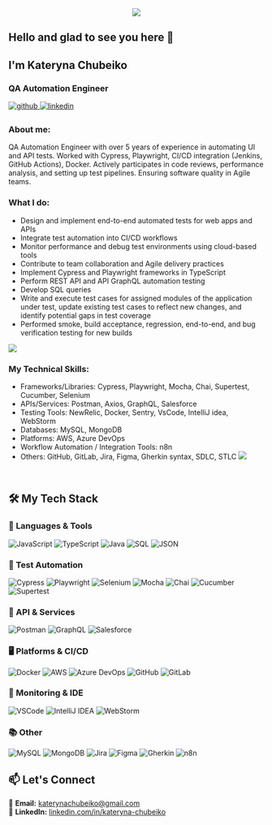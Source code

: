 <p align="center">
  <img src="https://readme-typing-svg.herokuapp.com?font=Fira+Code&size=24&pause=1000&color=F78D28&center=true&vCenter=true&width=1000&lines=Kateryna+Chubeiko;QA+Automation+Engineer;A+team+player+who+can+take+on+new+tasks;prioritize+and+perform+effectively;in+a+fast-paced+environment.&repeat=false"/>
</p>





## Hello and glad to see you here 👋 
## I'm Kateryna Chubeiko



### QA Automation Engineer  
<a href="https://github.com/kateryna104" target="_blank">
<img src=https://img.shields.io/badge/github-%2324292e.svg?&style=for-the-badge&logo=github&logoColor=white alt=github style="margin-bottom: 5px;" />
</a>
<a href="https://linkedin.com/in/kateryna-chubeiko" target="_blank">
<img src=https://img.shields.io/badge/linkedin-%231E77B5.svg?&style=for-the-badge&logo=linkedin&logoColor=white alt=linkedin style="margin-bottom: 5px;" />
</a>  
  



### About me:

QA Automation Engineer with over 5 years of experience in automating UI and API tests.
Worked with Cypress, Playwright, CI/CD integration (Jenkins, GitHub Actions), Docker.
Actively participates in code reviews, performance analysis, and setting up test pipelines. Ensuring software quality in Agile teams.  
  
### What I do:

- Design and implement end-to-end automated tests for web apps and APIs  
- Integrate test automation into CI/CD workflows  
- Monitor performance and debug test environments using cloud-based tools  
- Contribute to team collaboration and Agile delivery practices
- Implement Cypress and Playwright frameworks in TypeScript
- Perform REST API  and API GraphQL automation testing
- Develop SQL queries
- Write and execute test cases for assigned modules of the application under test, update existing test cases to reflect new changes, and identify potential gaps in test coverage
- Performed smoke, build acceptance, regression, end-to-end, and bug verification testing for new builds
  

![](https://rishavanand.github.io/static/images/greetings.gif)


### My Technical Skills:

- Frameworks/Libraries: Cypress, Playwright, Mocha, Chai, Supertest, Cucumber, Selenium 
- APIs/Services: Postman, Axios, GraphQL, Salesforce 
- Testing Tools: NewRelic, Docker, Sentry, VsCode, IntelliJ idea, WebStorm
- Databases: MySQL, MongoDB
- Platforms: AWS, Azure DevOps
- Workflow Automation / Integration Tools: n8n
- Others: GitHub, GitLab, Jira, Figma, Gherkin syntax, SDLC, STLC
![](https://rishavanand.github.io/static/images/greetings.gif)



 

</td></tr></table>  

<br/>  


## 🛠 My Tech Stack


### 🧩 Languages & Tools  
![JavaScript](https://img.shields.io/badge/-JavaScript-F7DF1E?logo=javascript&logoColor=black)
![TypeScript](https://img.shields.io/badge/-TypeScript-3178C6?logo=typescript&logoColor=white)
![Java](https://img.shields.io/badge/-Java-007396?logo=java&logoColor=white)
![SQL](https://img.shields.io/badge/-SQL-4479A1?logo=postgresql&logoColor=white)
![JSON](https://img.shields.io/badge/-JSON-000000?logo=json&logoColor=white)

### 🧪 Test Automation  
![Cypress](https://img.shields.io/badge/-Cypress-17202C?logo=cypress)
![Playwright](https://img.shields.io/badge/-Playwright-45ba6c?logo=playwright&logoColor=white)
![Selenium](https://img.shields.io/badge/-Selenium-43B02A?logo=selenium&logoColor=white)
![Mocha](https://img.shields.io/badge/-Mocha-8D6748?logo=mocha)
![Chai](https://img.shields.io/badge/-Chai-A30701?logo=chai)
![Cucumber](https://img.shields.io/badge/-Cucumber-23D96C?logo=cucumber&logoColor=white)
![Supertest](https://img.shields.io/badge/-Supertest-black)

### 🔌 API & Services  
![Postman](https://img.shields.io/badge/-Postman-FF6C37?logo=postman)
![GraphQL](https://img.shields.io/badge/-GraphQL-E10098?logo=graphql)
![Salesforce](https://img.shields.io/badge/-Salesforce-00A1E0?logo=salesforce&logoColor=white)

### 🖥 Platforms & CI/CD  
![Docker](https://img.shields.io/badge/-Docker-2496ED?logo=docker)
![AWS](https://img.shields.io/badge/-AWS-232F3E?logo=amazon-aws&logoColor=white)
![Azure DevOps](https://img.shields.io/badge/-Azure%20DevOps-0078D7?logo=azure-devops&logoColor=white)
![GitHub](https://img.shields.io/badge/-GitHub-181717?logo=github)
![GitLab](https://img.shields.io/badge/-GitLab-FC6D26?logo=gitlab)

### 🧠 Monitoring & IDE  
![VSCode](https://img.shields.io/badge/-VSCode-007ACC?logo=visual-studio-code)
![IntelliJ IDEA](https://img.shields.io/badge/-IntelliJ%20IDEA-000000?logo=intellij-idea)
![WebStorm](https://img.shields.io/badge/-WebStorm-000000?logo=webstorm)

### 📚 Other  
![MySQL](https://img.shields.io/badge/-MySQL-4479A1?logo=mysql)
![MongoDB](https://img.shields.io/badge/-MongoDB-47A248?logo=mongodb)
![Jira](https://img.shields.io/badge/-Jira-0052CC?logo=jira)
![Figma](https://img.shields.io/badge/-Figma-F24E1E?logo=figma)
![Gherkin](https://img.shields.io/badge/-Gherkin-5E2750)
![n8n](https://img.shields.io/badge/-n8n-FF5914?logo=n8n&logoColor=white)





## 📫 Let's Connect

🔹 **Email:** [katerynachubeiko@gmail.com](mailto:katerynachubeiko@gmail.com)  
🔹 **LinkedIn:** [linkedin.com/in/kateryna-chubeiko](https://www.linkedin.com/in/kateryna-chubeiko/)  





  
